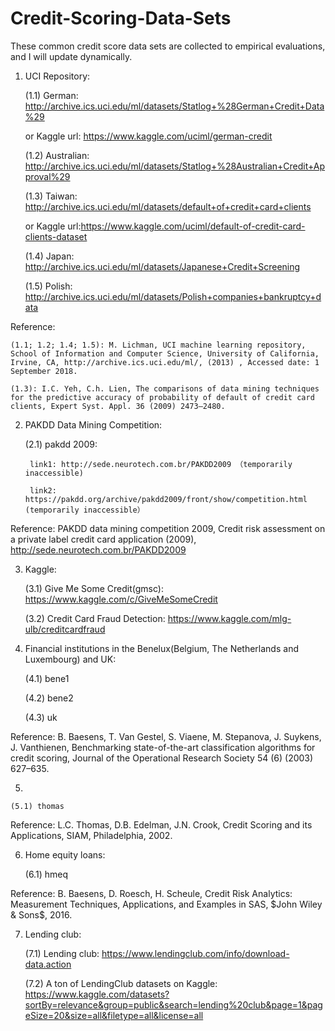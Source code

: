 # Credit-Scoring-Data-Sets
These common credit score data sets are collected to empirical evaluations, and I will update dynamically.

1. UCI Repository:

	(1.1) German: http://archive.ics.uci.edu/ml/datasets/Statlog+%28German+Credit+Data%29
	
	  or Kaggle url: https://www.kaggle.com/uciml/german-credit

	(1.2) Australian: http://archive.ics.uci.edu/ml/datasets/Statlog+%28Australian+Credit+Approval%29
         
	(1.3) Taiwan: http://archive.ics.uci.edu/ml/datasets/default+of+credit+card+clients
	
	  or Kaggle url:https://www.kaggle.com/uciml/default-of-credit-card-clients-dataset
	
	(1.4) Japan: http://archive.ics.uci.edu/ml/datasets/Japanese+Credit+Screening
	
	(1.5) Polish: http://archive.ics.uci.edu/ml/datasets/Polish+companies+bankruptcy+data


Reference: 

	(1.1; 1.2; 1.4; 1.5): M. Lichman, UCI machine learning repository, School of Information and Computer Science, University of California, Irvine, CA, http://archive.ics.uci.edu/ml/, (2013) , Accessed date: 1 September 2018.
	
	(1.3): I.C. Yeh, C.h. Lien, The comparisons of data mining techniques for the predictive accuracy of probability of default of credit card clients, Expert Syst. Appl. 36 (2009) 2473–2480.

2. PAKDD Data Mining Competition:

	(2.1) pakdd 2009: 
	
		link1: http://sede.neurotech.com.br/PAKDD2009 （temporarily inaccessible)
		
		link2: https://pakdd.org/archive/pakdd2009/front/show/competition.html (temporarily inaccessible）
    
Reference: PAKDD data mining competition 2009, Credit risk assessment on a private label credit card application (2009), http://sede.neurotech.com.br/PAKDD2009

3. Kaggle:

	(3.1) Give Me Some Credit(gmsc): https://www.kaggle.com/c/GiveMeSomeCredit
	
	(3.2) Credit Card Fraud Detection: https://www.kaggle.com/mlg-ulb/creditcardfraud

    
4. Financial institutions in the Benelux(Belgium, The Netherlands and Luxembourg) and UK:

	(4.1) bene1
	
	(4.2) bene2
	
	(4.3) uk
		
Reference: B. Baesens, T. Van Gestel, S. Viaene, M. Stepanova, J. Suykens, J. Vanthienen, Benchmarking state-of-the-art classification algorithms for credit scoring, Journal of the Operational Research Society 54 (6) (2003) 627–635.

5.

	(5.1) thomas

Reference: L.C. Thomas, D.B. Edelman, J.N. Crook, Credit Scoring and its Applications, SIAM, Philadelphia, 2002.

6. Home equity loans:

	(6.1) hmeq
		
Reference: B. Baesens, D. Roesch, H. Scheule, Credit Risk Analytics: Measurement Techniques, Applications, and Examples in SAS, $John Wiley & Sons$, 2016.


7. Lending club:

	(7.1) Lending club: https://www.lendingclub.com/info/download-data.action
	
	(7.2) A ton of LendingClub datasets on Kaggle: 
	https://www.kaggle.com/datasets?sortBy=relevance&group=public&search=lending%20club&page=1&pageSize=20&size=all&filetype=all&license=all
